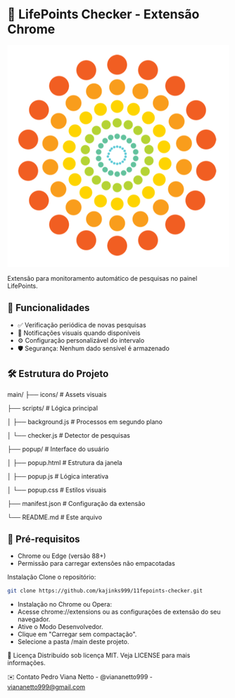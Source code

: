 # 🚀 LifePoints Checker - Extensão Chrome

![Ícone da Extensão](icons/icon128.png)

Extensão para monitoramento automático de pesquisas no painel LifePoints.

## 📌 Funcionalidades
- ✅ Verificação periódica de novas pesquisas
- 🔔 Notificações visuais quando disponíveis
- ⚙️ Configuração personalizável do intervalo
- 🛡️ Segurança: Nenhum dado sensível é armazenado

## 🛠️ Estrutura do Projeto
main/
├── icons/ # Assets visuais

├── scripts/ # Lógica principal

│ ├── background.js # Processos em segundo plano

│ └── checker.js # Detector de pesquisas

├── popup/ # Interface do usuário

│ ├── popup.html # Estrutura da janela

│ ├── popup.js # Lógica interativa

│ └── popup.css # Estilos visuais

├── manifest.json # Configuração da extensão

└── README.md # Este arquivo

## 🚦 Pré-requisitos
- Chrome ou Edge (versão 88+)
- Permissão para carregar extensões não empacotadas

Instalação
Clone o repositório:

```bash
git clone https://github.com/kajinks999/11fepoints-checker.git
```
- Instalação no Chrome ou Opera:
- Acesse chrome://extensions ou as configurações de extensão do seu navegador.
- Ative o Modo Desenvolvedor.
- Clique em "Carregar sem compactação".
- Selecione a pasta /main deste projeto.

📜 Licença
Distribuído sob licença MIT. Veja LICENSE para mais informações.

✉️ Contato
Pedro Viana Netto - @viananetto999 - viananetto999@gmail.com
